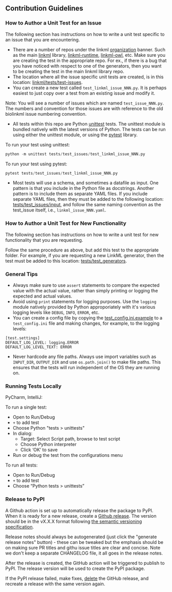 ## Contribution Guidelines

### How to Author a Unit Test for an Issue

The following section has instructions on how to write a unit test specific to an issue that you are encountering.

* There are a number of repos under the linkml [organization](https://github.com/linkml) banner. Such as the main [linkml](https://github.com/linkml/linkml) library, [linkml-runtime](https://github.com/linkml/linkml-runtime), [linkml-owl](https://github.com/linkml/linkml-owl), etc. Make sure you are creating the test in the appropriate repo. For ex., if there is a bug that you have noticed with respect to one of the generators, then you want to be creating the test in the main linkml library repo.
* The location where all the issue specific unit tests are created, is in this location: [linkml/tests/test-issues](https://github.com/linkml/linkml/tree/main/tests/test_issues).
* You can create a new test called `test_linkml_issue_NNN.py`. It is perhaps easiest to just copy over a test from an existing issue and modify it.

Note: You will see a number of issues which are named `test_issue_NNN.py`. The numbers and convention for those issues are with reference to the old biolinkml issue numbering convention.

* All tests within this repo are Python [unittest](https://docs.python.org/3/library/unittest.html) tests. The unittest module is bundled natively with the latest versions of Python. The tests can be run using either the unittest module, or using the [pytest](https://docs.pytest.org/en/6.2.x/) library.

To run your test using unittest:

```python
python -m unittest tests/test_issues/test_linkml_issue_NNN.py
```

To run your test using pytest:

```python
pytest tests/test_issues/test_linkml_issue_NNN.py
```

* Most tests will use a schema, and sometimes a datafile as input. One pattern is that you include in the Python file as docstrings. Another pattern is to include them as separate YAML files. If you include separate YAML files, then they must be added to the following location: [tests/test_issues/input](https://github.com/linkml/linkml/tree/main/tests/test_issues/input), and follow the same naming convention as the test_issue itself, i.e., `linkml_issue_NNN.yaml`.

### How to Author a Unit Test for New Functionality

The following section has instructions on how to write a unit test for new functionality that you are requesting.

Follow the same procedure as above, but add this test to the appropriate folder. For example, if you are requesting a new LinkML generator, then the test must be added to this location: [tests/test_generators](https://github.com/linkml/linkml/tree/main/tests/test_generators).

### General Tips

* Always make sure to use `assert` statements to compare the expected value with the actual value, rather than simply printing or logging the expected and actual values.
* Avoid using `print` statements for logging purposes. Use the `logging` module natively provided by Python approporiately with it's various logging levels like `DEBUG`, `INFO`, `ERROR`, etc.
* You can create a config file by copying the [test_config.ini.example](https://github.com/linkml/linkml/blob/main/tests/test_config.ini.example) to a `test_config.ini` file and making changes, for example, to the logging levels:

```
[test.settings]
DEFAULT_LOG_LEVEL: logging.ERROR
DEFAULT_LOG_LEVEL_TEXT: ERROR
```

* Never hardcode any file paths. Always use import variables such as `INPUT_DIR`, `OUTPUT_DIR` and use `os.path.join()` to make file paths. This ensures that the tests will run independent of the OS they are running on.

### Running Tests Locally

PyCharm, IntelliJ:

To run a single test:
* Open to Run/Debug
* `+` to add test
* Choose Python "tests > unittests"
* In dialog:
  * Target: Select Script path, browse to test script
  * Choose Python interpreter
  * Click ‘OK’ to save
* Run or debug the test from the configurations menu

To run all tests:
* Open to Run/Debug
* `+` to add test
* Choose “Python tests > unittests”

### Release to PyPI

A Github action is set up to automatically release the package to PyPI. When it is ready for a new release, create a [Github release](https://github.com/linkml/releases). The version should be in the vX.X.X format following [the semantic versioning specification](https://semver.org/).

Release notes should always be autogenerated (just click the "generate release notes" button) - these can be tweaked but the emphasis should be on making sure PR titles and githu issue titles are clear and concise. Note we don't keep a separate CHANGELOG file, it all goes in the release notes.

After the release is created, the GitHub action will be triggered to publish to PyPI. The release version will be used to create the PyPI package.

If the PyPI release failed, make fixes, [delete](https://docs.github.com/en/enterprise/2.16/user/github/administering-a-repository/editing-and-deleting-releases#deleting-a-release) the GitHub release, and recreate a release with the same version again.
